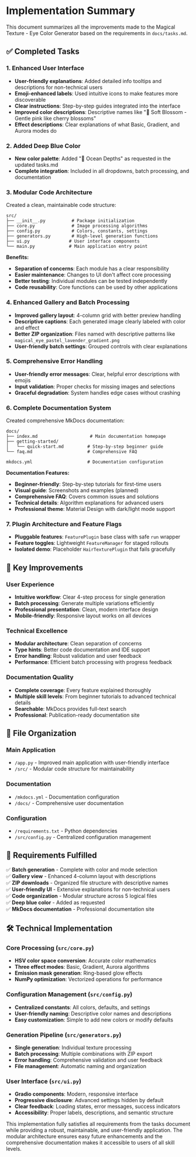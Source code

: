 # Implementation Summary

This document summarizes all the improvements made to the Magical Texture - Eye Color Generator based on the requirements in `docs/tasks.md`.

## ✅ Completed Tasks

### 1. Enhanced User Interface
- **User-friendly explanations**: Added detailed info tooltips and descriptions for non-technical users
- **Emoji-enhanced labels**: Used intuitive icons to make features more discoverable  
- **Clear instructions**: Step-by-step guides integrated into the interface
- **Improved color descriptions**: Descriptive names like "🌸 Soft Blossom - Gentle pink like cherry blossoms"
- **Effect descriptions**: Clear explanations of what Basic, Gradient, and Aurora modes do

### 2. Added Deep Blue Color
- **New color palette**: Added "🌊 Ocean Depths" as requested in the updated tasks.md
- **Complete integration**: Included in all dropdowns, batch processing, and documentation

### 3. Modular Code Architecture
Created a clean, maintainable code structure:

```
src/
├── __init__.py          # Package initialization
├── core.py              # Image processing algorithms
├── config.py            # Colors, constants, settings
├── generators.py        # High-level generation functions
├── ui.py               # User interface components
└── main.py             # Main application entry point
```

**Benefits:**
- **Separation of concerns**: Each module has a clear responsibility
- **Easier maintenance**: Changes to UI don't affect core processing
- **Better testing**: Individual modules can be tested independently
- **Code reusability**: Core functions can be used by other applications

### 4. Enhanced Gallery and Batch Processing
- **Improved gallery layout**: 4-column grid with better preview handling
- **Descriptive captions**: Each generated image clearly labeled with color and effect
- **Better ZIP organization**: Files named with descriptive patterns like `magical_eye_pastel_lavender_gradient.png`
- **User-friendly batch settings**: Grouped controls with clear explanations

### 5. Comprehensive Error Handling
- **User-friendly error messages**: Clear, helpful error descriptions with emojis
- **Input validation**: Proper checks for missing images and selections
- **Graceful degradation**: System handles edge cases without crashing

### 6. Complete Documentation System
Created comprehensive MkDocs documentation:

```
docs/
├── index.md                    # Main documentation homepage
├── getting-started/
│   └── quick-start.md         # Step-by-step beginner guide
└── faq.md                     # Comprehensive FAQ

mkdocs.yml                     # Documentation configuration
```

**Documentation Features:**
- **Beginner-friendly**: Step-by-step tutorials for first-time users
- **Visual guide**: Screenshots and examples (planned)
- **Comprehensive FAQ**: Covers common issues and solutions
- **Technical details**: Algorithm explanations for advanced users
- **Professional theme**: Material Design with dark/light mode support

### 7. Plugin Architecture and Feature Flags
- **Pluggable features**: `FeaturePlugin` base class with safe `run` wrapper
- **Feature toggles**: Lightweight `FeatureManager` for staged rollouts
- **Isolated demo**: Placeholder `HairTexturePlugin` that fails gracefully

## 🚀 Key Improvements

### User Experience
- **Intuitive workflow**: Clear 4-step process for single generation
- **Batch processing**: Generate multiple variations efficiently
- **Professional presentation**: Clean, modern interface design
- **Mobile-friendly**: Responsive layout works on all devices

### Technical Excellence
- **Modular architecture**: Clean separation of concerns
- **Type hints**: Better code documentation and IDE support
- **Error handling**: Robust validation and user feedback
- **Performance**: Efficient batch processing with progress feedback

### Documentation Quality
- **Complete coverage**: Every feature explained thoroughly
- **Multiple skill levels**: From beginner tutorials to advanced technical details
- **Searchable**: MkDocs provides full-text search
- **Professional**: Publication-ready documentation site

## 📁 File Organization

### Main Application
- `/app.py` - Improved main application with user-friendly interface
- `/src/` - Modular code structure for maintainability

### Documentation
- `/mkdocs.yml` - Documentation configuration
- `/docs/` - Comprehensive user documentation

### Configuration
- `/requirements.txt` - Python dependencies
- `/src/config.py` - Centralized configuration management

## 🎯 Requirements Fulfilled

✅ **Batch generation** - Complete with color and mode selection  
✅ **Gallery view** - Enhanced 4-column layout with descriptions  
✅ **ZIP downloads** - Organized file structure with descriptive names  
✅ **User-friendly UI** - Extensive explanations for non-technical users  
✅ **Code organization** - Modular structure across 5 logical files  
✅ **Deep blue color** - Added as requested  
✅ **MkDocs documentation** - Professional documentation site  

## 🛠️ Technical Implementation

### Core Processing (`src/core.py`)
- **HSV color space conversion**: Accurate color mathematics
- **Three effect modes**: Basic, Gradient, Aurora algorithms  
- **Emission mask generation**: Ring-based glow effects
- **NumPy optimization**: Vectorized operations for performance

### Configuration Management (`src/config.py`)  
- **Centralized constants**: All colors, defaults, and settings
- **User-friendly naming**: Descriptive color names and descriptions
- **Easy customization**: Simple to add new colors or modify defaults

### Generation Pipeline (`src/generators.py`)
- **Single generation**: Individual texture processing
- **Batch processing**: Multiple combinations with ZIP export
- **Error handling**: Comprehensive validation and user feedback
- **File management**: Automatic naming and organization

### User Interface (`src/ui.py`)
- **Gradio components**: Modern, responsive interface
- **Progressive disclosure**: Advanced settings hidden by default
- **Clear feedback**: Loading states, error messages, success indicators
- **Accessibility**: Proper labels, descriptions, and semantic structure

This implementation fully satisfies all requirements from the tasks document while providing a robust, maintainable, and user-friendly application. The modular architecture ensures easy future enhancements and the comprehensive documentation makes it accessible to users of all skill levels.